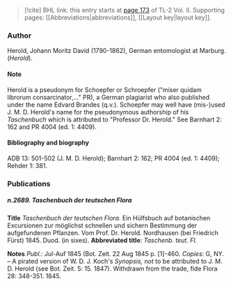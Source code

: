 > [!cite] BHL link: this entry starts at [page 173](https://www.biodiversitylibrary.org/item/103253#page/199/mode/1up) of TL-2 Vol. II.
> Supporting pages: [[Abbreviations|abbreviations]], [[Layout key|layout key]].

### Author

Herold, Johann Moritz David (1790-1862), German entomologist at Marburg. (*Herold*).

#### Note

Herold is a pseudonym for Schoepfer or Schroepfer ("miser quidam librorum consarcinator,..." PR), a German plagiarist who also published under the name Edvard Brandes (q.v.). Schoepfer may well have (mis-)used J. M. D. Herold's name for the pseudonymous authorship of his *Taschenbuch* which is attributed to "Professor Dr. Herold." See Barnhart 2: 162 and PR 4004 (ed. 1: 4409).

#### Bibliography and biography

ADB 13: 501-502 (J. M. D. Herold); Barnhart 2: 162; PR 4004 (ed. 1: 4409); Rehder 1: 381.

### Publications

##### n.2689. Taschenbuch der teutschen Flora

**Title**
*Taschenbuch der teutschen Flora*. Ein Hülfsbuch auf botanischen Excursionen zur möglichst schnellen und sichern Bestimmung der aufgefundenen Pflanzen. Vom Prof. Dr. Herold. Nordhausen (bei Friedrich Fürst) 1845. Duod. (in sixes).
**Abbreviated title**: *Taschenb. teut. Fl.*

**Notes**
*Publ*.: Jul-Auf 1845 (Bot. Zeit. 22 Aug 1845 p. \[1\]-460. *Copies*: G, NY. – A pirated version of W. D. J. Koch's *Synopsis, not* to be attributed to J. M. D. Herold (see Bot. Zeit. 5: 15. 1847). Withdrawn from the trade, fide Flora 28: 348-351. 1845.

